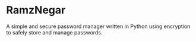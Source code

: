 # RamzNegar
A simple and secure password manager written in Python using encryption to safely store and manage passwords.
